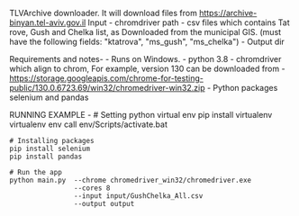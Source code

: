 TLVArchive downloader.
It will download files from https://archive-binyan.tel-aviv.gov.il
Input - chromdriver path
      - csv files which contains Tat rove, Gush and Chelka list, as Downloaded from the municipal GIS.
      (must have the following fields: "ktatrova", "ms_gush", "ms_chelka")
      - Output dir

Requirements and notes-
     - Runs on Windows.
     - python 3.8
     - chromdriver which align to chrom, 
     For example, version 130 can be downloaded from -
     https://storage.googleapis.com/chrome-for-testing-public/130.0.6723.69/win32/chromedriver-win32.zip
     - Python packages selenium and pandas

RUNNING EXAMPLE -
    # Setting python virtual env
    pip install virtualenv
    virtualenv env
    call env/Scripts/activate.bat

    # Installing packages
    pip install selenium
    pip install pandas

    # Run the app
    python main.py  --chrome chromedriver_win32/chromedriver.exe
                    --cores 8
                    --input input/GushChelka_All.csv
                    --output output
